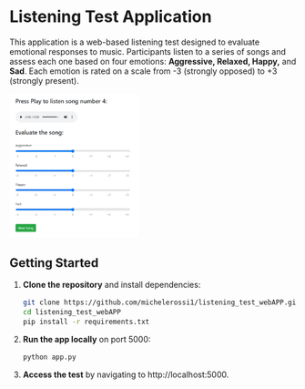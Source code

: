 
# Listening Test Application

This application is a web-based listening test designed to evaluate emotional responses to music. Participants listen to a series of songs and assess each one based on four emotions: **Aggressive, Relaxed, Happy,** and **Sad**. Each emotion is rated on a scale from -3 (strongly opposed) to +3 (strongly present).

<img src="https://github.com/michelerossi1/listening_test_webAPP/blob/cc6afb9e418e8b73ebf12302c46fb743ad0ca8a0/images/screenshot_listening_test_zoom.png" alt="Description of image" width="45%"/>

## Getting Started
1. **Clone the repository** and install dependencies:
   ```bash
   git clone https://github.com/michelerossi1/listening_test_webAPP.git
   cd listening_test_webAPP
   pip install -r requirements.txt

2. **Run the app locally** on port 5000:
   ```bash
   python app.py

3. **Access the test** by navigating to http://localhost:5000.




